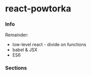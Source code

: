 # react-powtorka

### Info 
Remainder: 
- low-level react - divide on functions
- babel & JSX
- ES6

### Sections
